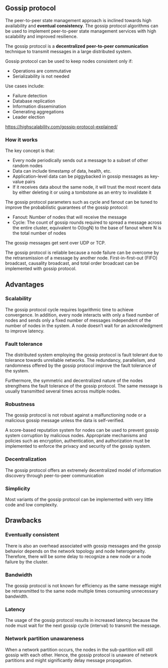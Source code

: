 ## Gossip protocol

The peer-to-peer state management approach is inclined towards high availability and **eventual consistency**. The gossip protocol algorithms can be used to implement peer-to-peer state management services with high scalability and improved resilience.

The gossip protocol is a **decentralized peer-to-peer communication** technique to transmit messages in a large distributed system.

Gossip protocol can be used to keep nodes consistent only if:

- Operations are commutative
- Serializability is not needed

Use cases include:

- Failure detection
- Database replication
- Information dissemination
- Generating aggregations
- Leader election

https://highscalability.com/gossip-protocol-explained/

### How it works

The key concept is that:

- Every node periodically sends out a message to a subset of other random nodes
- Data can include timestamp of data, health, etc.
- Application-level data can be piggybacked in gossip messages as key-value pairs
- If it receives data about the same node, it will trust the most recent data by either deleting it or using a tombstone as an entry to invalidate it

The gossip protocol parameters such as cycle and fanout can be tuned to improve the probabilistic guarantees of the gossip protocol:

- Fanout: Number of nodes that will receive the message
- Cycle: The count of gossip rounds required to spread a message across the entire cluster, equivalent to O(logN) to the base of fanout where N is the total number of nodes

The gossip messages get sent over UDP or TCP.

The gossip protocol is reliable because a node failure can be overcome by the retransmission of a message by another node. First-in-first-out (FIFO) broadcast, causality broadcast, and total order broadcast can be implemented with gossip protocol.

## Advantages

### Scalability

The gossip protocol cycle requires logarithmic time to achieve convergence. In addition, every node interacts with only a fixed number of nodes and sends only a fixed number of messages independent of the number of nodes in the system. A node doesn’t wait for an acknowledgment to improve latency.

### Fault tolerance

The distributed system employing the gossip protocol is fault tolerant due to tolerance towards unreliable networks. The redundancy, parallelism, and randomness offered by the gossip protocol improve the fault tolerance of the system.

Furthermore, the symmetric and decentralized nature of the nodes strengthens the fault tolerance of the gossip protocol. The same message is usually transmitted several times across multiple nodes.

### Robustness

The gossip protocol is not robust against a malfunctioning node or a malicious gossip message unless the data is self-verified.

A score-based reputation system for nodes can be used to prevent gossip system corruption by malicious nodes. Appropriate mechanisms and policies such as encryption, authentication, and authorization must be implemented to enforce the privacy and security of the gossip system.

### Decentralization

The gossip protocol offers an extremely decentralized model of information discovery through peer-to-peer communication

### Simplicity

Most variants of the gossip protocol can be implemented with very little code and low complexity.

## Drawbacks

### Eventually consistent

There is also an overhead associated with gossip messages and the gossip behavior depends on the network topology and node heterogeneity. Therefore, there will be some delay to recognize a new node or a node failure by the cluster.

### Bandwidth

The gossip protocol is not known for efficiency as the same message might be retransmitted to the same node multiple times consuming unnecessary bandwidth.

### Latency

The usage of the gossip protocol results in increased latency because the node must wait for the next gossip cycle (interval) to transmit the message.

### Network partition unawareness

When a network partition occurs, the nodes in the sub-partition will still gossip with each other. Hence, the gossip protocol is unaware of network partitions and might significantly delay message propagation.
